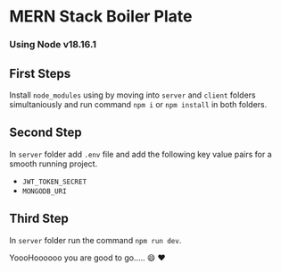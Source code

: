 # MERN Stack Boiler Plate

### Using Node v18.16.1

## First Steps

Install `node_modules` using by moving into `server` and `client` folders simultaniously and run command `npm i` or `npm install` in both folders.

## Second Step

In `server` folder add `.env` file and add the following key value pairs for a smooth running project.

-  `JWT_TOKEN_SECRET`
-  `MONGODB_URI`

## Third Step

In `server` folder run the command `npm run dev`.

YoooHoooooo you are good to go..... :smile: :heart: